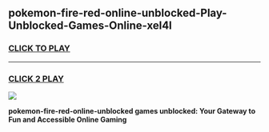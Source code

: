 
## pokemon-fire-red-online-unblocked-Play-Unblocked-Games-Online-xel4l
<h3>
<a href="https://premium76.site?title=pokemon-fire-red-online-unblocked&ref=25A">CLICK TO PLAY</a></h3>
<hr>

<h3>
<a href="https://premium76.site?title=pokemon-fire-red-online-unblocked&ref=25A">CLICK 2 PLAY</a>
  
</h3>

<a href="https://premium76.site?title=pokemon-fire-red-online-unblocked&ref=25A"><img src="https://clearcache.store/games.png"></a>


**pokemon-fire-red-online-unblocked games unblocked: Your Gateway to Fun and Accessible Online Gaming**
